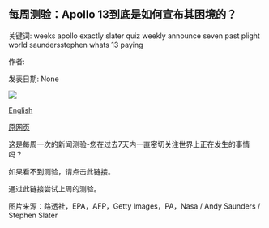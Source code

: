 ## 每周测验：Apollo 13到底是如何宣布其困境的？

关键词: weeks apollo exactly slater quiz weekly announce seven past plight world saundersstephen whats 13 paying

作者: 

发表日期: None

![](https://ichef.bbci.co.uk/news/1024/branded_news/F2FB/production/_111830226_all3crewreentry.jpg)

[English](Weekly%20quiz%3A%20How%20exactly%20did%20Apollo%2013%20announce%20its%20plight%3F.md)

[原网页](https://www.bbc.com/news/world-52303002)

这是每周一次的新闻测验-您在过去7天内一直密切关注世界上正在发生的事情吗？

如果看不到测验，请点击此链接。

通过此链接尝试上周的测验。

图片来源：路透社，EPA，AFP，Getty Images，PA，Nasa / Andy Saunders / Stephen Slater